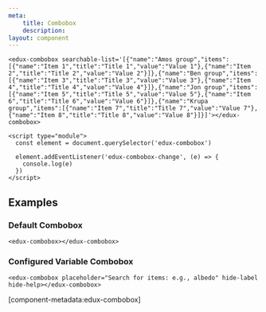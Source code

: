 ```yaml
---
meta:
    title: Combobox
    description:
layout: component
---
```


```html:preview
<edux-combobox searchable-list='[{"name":"Amos group","items":[{"name":"Item 1","title":"Title 1","value":"Value 1"},{"name":"Item 2","title":"Title 2","value":"Value 2"}]},{"name":"Ben group","items":[{"name":"Item 3","title":"Title 3","value":"Value 3"},{"name":"Item 4","title":"Title 4","value":"Value 4"}]},{"name":"Jon group","items":[{"name":"Item 5","title":"Title 5","value":"Value 5"},{"name":"Item 6","title":"Title 6","value":"Value 6"}]},{"name":"Krupa group","items":[{"name":"Item 7","title":"Title 7","value":"Value 7"},{"name":"Item 8","title":"Title 8","value":"Value 8"}]}]'></edux-combobox>

<script type="module">
  const element = document.querySelector('edux-combobox')

  element.addEventListener('edux-combobox-change', (e) => {
    console.log(e)
  })
</script>
```

## Examples

### Default Combobox

```html:preview
<edux-combobox></edux-combobox>
```

### Configured Variable Combobox

```html:preview
<edux-combobox placeholder="Search for items: e.g., albedo" hide-label hide-help></edux-combobox>
```

[component-metadata:edux-combobox]
